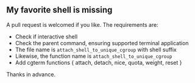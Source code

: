
## My favorite shell is missing

A pull request is welcomed if you like. The requirements are:

- Check if interactive shell
- Check the parent command, ensuring supported terminal application 
- The file name is `attach_shell_to_unique_cgroup` with shell suffix
- Likewise, the function name is `attach_shell_to_unique_cgroup`
- Add cgterm functions { attach, detach, nice, quota, weight, reset }

Thanks in advance.

